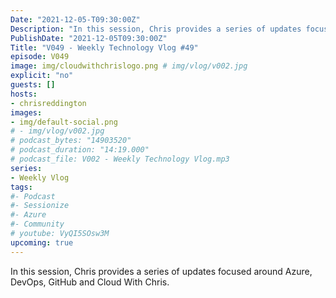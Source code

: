 ```yaml
---
Date: "2021-12-05-T09:30:00Z"
Description: "In this session, Chris provides a series of updates focused around Azure, DevOps, GitHub and Cloud With Chris."
PublishDate: "2021-12-05T09:30:00Z"
Title: "V049 - Weekly Technology Vlog #49"
episode: V049
image: img/cloudwithchrislogo.png # img/vlog/v002.jpg
explicit: "no"
guests: []
hosts:
- chrisreddington
images:
- img/default-social.png
# - img/vlog/v002.jpg
# podcast_bytes: "14903520"
# podcast_duration: "14:19.000"
# podcast_file: V002 - Weekly Technology Vlog.mp3
series:
- Weekly Vlog
tags:
#- Podcast
#- Sessionize
#- Azure
#- Community
# youtube: VyQI5SOsw3M
upcoming: true
---
```

In this session, Chris provides a series of updates focused around Azure, DevOps, GitHub and Cloud With Chris.
